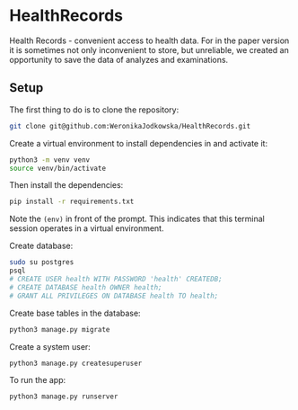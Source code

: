 # HealthRecords 

Health Records - convenient access to health data. 
For in the paper version it is sometimes not only inconvenient to store, but unreliable, 
we created an opportunity to save the data of analyzes and examinations.


## Setup

The first thing to do is to clone the repository:

```sh
git clone git@github.com:WeronikaJodkowska/HealthRecords.git
```

Create a virtual environment to install dependencies in and activate it:

```sh
python3 -m venv venv
source venv/bin/activate
```

Then install the dependencies:

```sh
pip install -r requirements.txt
```
Note the `(env)` in front of the prompt. This indicates that this terminal
session operates in a virtual environment.

Create database:
```sh
sudo su postgres
psql
# CREATE USER health WITH PASSWORD 'health' CREATEDB;
# CREATE DATABASE health OWNER health;
# GRANT ALL PRIVILEGES ON DATABASE health TO health;
```

Create base tables in the database:
```sh
python3 manage.py migrate
```

Create a system user:
```sh
python3 manage.py createsuperuser
```

To run the app:
```sh
python3 manage.py runserver
```

